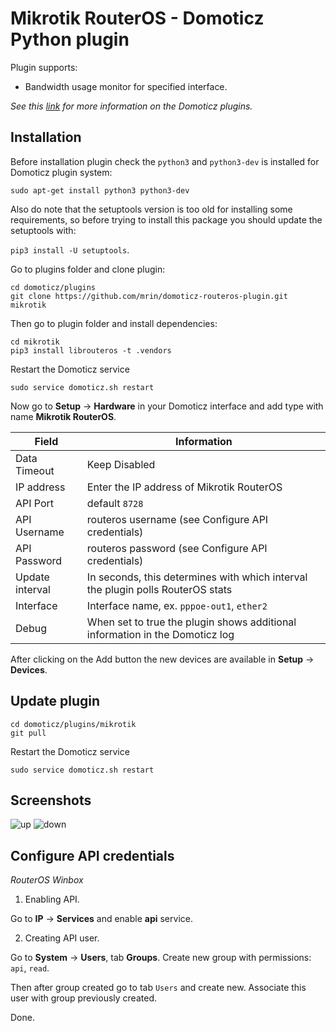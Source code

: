 # Mikrotik RouterOS - Domoticz Python plugin

Plugin supports:
* Bandwidth usage monitor for specified interface.

*See this [link](https://www.domoticz.com/wiki/Using_Python_plugins) for more information on the Domoticz plugins.*

## Installation

Before installation plugin check the `python3` and `python3-dev` is installed for Domoticz plugin system:

```sudo apt-get install python3 python3-dev```

Also do note that the setuptools version is too old for installing some requirements, so before trying to install this package you should update the setuptools with:

```pip3 install -U setuptools```.

Go to plugins folder and clone plugin:
```
cd domoticz/plugins
git clone https://github.com/mrin/domoticz-routeros-plugin.git mikrotik
```
Then go to plugin folder and install dependencies:

```
cd mikrotik
pip3 install librouteros -t .vendors
```

Restart the Domoticz service
```
sudo service domoticz.sh restart
```
Now go to **Setup** -> **Hardware** in your Domoticz interface and add type with name **Mikrotik RouterOS**.

| Field | Information|
| ----- | ---------- |
| Data Timeout | Keep Disabled |
| IP address | Enter the IP address of Mikrotik RouterOS |
| API Port | default ```8728``` |
| API Username | routeros username (see Configure API credentials) |
| API Password | routeros password (see Configure API credentials) |
| Update interval | In seconds, this determines with which interval the plugin polls RouterOS stats |
| Interface | Interface name, ex. ```pppoe-out1```, ```ether2``` |
| Debug | When set to true the plugin shows additional information in the Domoticz log |

After clicking on the Add button the new devices are available in **Setup** -> **Devices**.

## Update plugin

```
cd domoticz/plugins/mikrotik
git pull
```

Restart the Domoticz service
```
sudo service domoticz.sh restart
```

## Screenshots

![up](https://user-images.githubusercontent.com/93999/29917940-36cd4d54-8e4c-11e7-835f-9638d0171809.png)
![down](https://user-images.githubusercontent.com/93999/29917941-36d48240-8e4c-11e7-9a45-6d241c687753.png)


## Configure API credentials

*RouterOS Winbox*

1. Enabling API.

Go to **IP** -> **Services** and enable **api** service.

2. Creating API user. 

Go to **System** -> **Users**, tab **Groups**. Create new group with permissions: ```api```, ```read```.

Then after group created go to tab ```Users``` and create new. Associate this user with group previously created.

Done.
